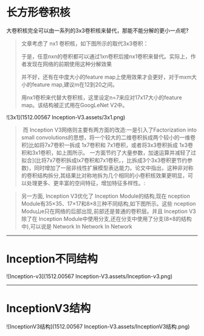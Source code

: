 # 长方形卷积核

大卷积核完全可以由一系列的3x3卷积核来替代，那能不能分解的更小一点呢?

> 文章考虑了 nx1 卷积核，如下图所示的取代3x3卷积：
>
> ​    于是，任意nxn的卷积都可以通过1xn卷积后接nx1卷积来替代。实际上，作者发现在网络的前期使用这种分解效果
>
> 并不好，还有在中度大小的feature map上使用效果才会更好，对于mxm大小的feature map,建议m在12到20之间。
>
> 用nx1卷积来代替大卷积核，这里设定n=7来应对17x17大小的feature map。该结构被正式用在GoogLeNet V2中。



![3x1](1512.00567 Inception-V3.assets/3x1.png)



> ​    而 Inception V3网络则主要有两方面的改造:一是引入了Factorization into small convolutions的思想，将一个较大的二维卷积拆成两个较小的一维卷积]比如将7x7卷积一拆成 1x7卷积和 7x1卷积，或者将3x3卷积拆成 1x3卷积和3x1卷积，如上图所示。
> ​    一方面节约了大量参数，加速运算并减轻了过拟合](比将7x7卷积拆成lx7卷积和7x1卷积，，比拆成3个3x3卷积更节约参数)，同时增加了一层非线性扩展模型表达能力。论文中指出，这种非对称的卷积结构拆分,其结果比对称地拆为几个相同的小卷积核效果更明显，可以处理更多、更丰富的空间特征，增加特征多样性。:

> 另一方面, Inception V3优化了 Inception Module的结构,现在 nception Module有35×35、17×17和8×8三种不同结构,如下图所示。这些 nception Modu山e只在网络的后部出现,前部还是普通的卷积层。并且 Inception V3除了在 Inception Module中使用分支,还在分支中使用了分支(8×8的结构中),可以说是 Network In Network In Network

----

# Inception不同结构

![Inception-v3](1512.00567 Inception-V3.assets/Inception-v3.png)

----

# InceptionV3结构

![InceptionV3结构](1512.00567 Inception-V3.assets/InceptionV3结构.png)